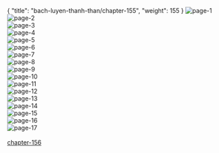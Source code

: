 { "title": "bach-luyen-thanh-than/chapter-155", "weight": 155 }
<img src="bach-luyen-thanh-than_0155_01-41f7b6f48af2937788c912155efa0943.webp" alt="page-1" origin="http://storage.fshare.vn/Test-vechai/1507003091-Bach-Luyen-Thanh-Than-Chapter-149-Hamtruyenvn-ve-chai-02.jpg"><br/>
<img src="bach-luyen-thanh-than_0155_02-dddca7ff9785a5be0f5a5247ac0c48df.webp" alt="page-2" origin="http://storage.fshare.vn/Test-vechai/1507003091-Bach-Luyen-Thanh-Than-Chapter-149-Hamtruyenvn-ve-chai-03.jpg"><br/>
<img src="bach-luyen-thanh-than_0155_03-0b9c6ea85f0e98ef312ecb4e055c1b16.webp" alt="page-3" origin="http://storage.fshare.vn/Test-vechai/1507003091-Bach-Luyen-Thanh-Than-Chapter-149-Hamtruyenvn-ve-chai-04.jpg"><br/>
<img src="bach-luyen-thanh-than_0155_04-9f8199e67ef093058323e8507baa0602.webp" alt="page-4" origin="http://storage.fshare.vn/Test-vechai/1507003091-Bach-Luyen-Thanh-Than-Chapter-149-Hamtruyenvn-ve-chai-05.jpg"><br/>
<img src="bach-luyen-thanh-than_0155_05-d645d358fea32f185a1a7b0daf224cd8.webp" alt="page-5" origin="http://storage.fshare.vn/Test-vechai/1507003091-Bach-Luyen-Thanh-Than-Chapter-149-Hamtruyenvn-ve-chai-06.jpg"><br/>
<img src="bach-luyen-thanh-than_0155_06-c1f8fbb40e514a920d80d2d34909bf9a.webp" alt="page-6" origin="http://storage.fshare.vn/Test-vechai/1507003091-Bach-Luyen-Thanh-Than-Chapter-149-Hamtruyenvn-ve-chai-07.jpg"><br/>
<img src="bach-luyen-thanh-than_0155_07-9a5eea565067f3c835be5d3e81457f7b.webp" alt="page-7" origin="http://storage.fshare.vn/Test-vechai/1507003091-Bach-Luyen-Thanh-Than-Chapter-149-Hamtruyenvn-ve-chai-08.jpg"><br/>
<img src="bach-luyen-thanh-than_0155_08-d3262ccda73686118664850bb9e7a675.webp" alt="page-8" origin="http://storage.fshare.vn/Test-vechai/1507003091-Bach-Luyen-Thanh-Than-Chapter-149-Hamtruyenvn-ve-chai-09.jpg"><br/>
<img src="bach-luyen-thanh-than_0155_09-b04b8cdb0ffb0f9b2ba4592692ff2069.webp" alt="page-9" origin="http://storage.fshare.vn/Test-vechai/1507003091-Bach-Luyen-Thanh-Than-Chapter-149-Hamtruyenvn-ve-chai-10.jpg"><br/>
<img src="bach-luyen-thanh-than_0155_10-b334d0bdedc868a22a6ab0fb98182322.webp" alt="page-10" origin="http://storage.fshare.vn/Test-vechai/1507003091-Bach-Luyen-Thanh-Than-Chapter-149-Hamtruyenvn-ve-chai-11.jpg"><br/>
<img src="bach-luyen-thanh-than_0155_11-9b6142968b9a1bc0c158f755b1bcf542.webp" alt="page-11" origin="http://storage.fshare.vn/Test-vechai/1507003091-Bach-Luyen-Thanh-Than-Chapter-149-Hamtruyenvn-ve-chai-12.jpg"><br/>
<img src="bach-luyen-thanh-than_0155_12-0a4ddfc4413ade87cea334291b73f6e1.webp" alt="page-12" origin="http://storage.fshare.vn/Test-vechai/1507003091-Bach-Luyen-Thanh-Than-Chapter-149-Hamtruyenvn-ve-chai-13.jpg"><br/>
<img src="bach-luyen-thanh-than_0155_13-c4d96d30e1d910a03a2b727e176d8ca5.webp" alt="page-13" origin="http://storage.fshare.vn/Test-vechai/1507003091-Bach-Luyen-Thanh-Than-Chapter-149-Hamtruyenvn-ve-chai-14.jpg"><br/>
<img src="bach-luyen-thanh-than_0155_14-75f225b7e2f9370a972f76d04d7f30a6.webp" alt="page-14" origin="http://storage.fshare.vn/Test-vechai/1507003091-Bach-Luyen-Thanh-Than-Chapter-149-Hamtruyenvn-ve-chai-15.jpg"><br/>
<img src="bach-luyen-thanh-than_0155_15-23090ec3fd227eb509d61462813f9782.webp" alt="page-15" origin="http://storage.fshare.vn/Test-vechai/1507003091-Bach-Luyen-Thanh-Than-Chapter-149-Hamtruyenvn-ve-chai-16.jpg"><br/>
<img src="bach-luyen-thanh-than_0155_16-2716dce6defb44882ef1965662abc0ca.webp" alt="page-16" origin="http://storage.fshare.vn/Test-vechai/1507003091-Bach-Luyen-Thanh-Than-Chapter-149-Hamtruyenvn-ve-chai-17.jpg"><br/>
<img src="bach-luyen-thanh-than_0155_17-a64edf1007711e56e0703c4e251f658a.webp" alt="page-17" origin="http://storage.fshare.vn/Test-vechai/1507003091-Bach-Luyen-Thanh-Than-Chapter-149-Hamtruyenvn-ve-chai-18.jpg"><br/>
<br/><a class="nextchap" href="/bach-luyen-thanh-than/chapter-156">chapter-156</a>
